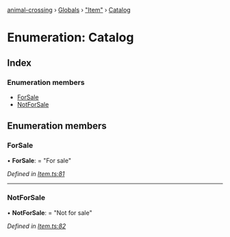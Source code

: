 [animal-crossing](../README.md) › [Globals](../globals.md) › ["Item"](../modules/_item_.md) › [Catalog](_item_.catalog.md)

# Enumeration: Catalog

## Index

### Enumeration members

* [ForSale](_item_.catalog.md#forsale)
* [NotForSale](_item_.catalog.md#notforsale)

## Enumeration members

###  ForSale

• **ForSale**: = "For sale"

*Defined in [Item.ts:81](https://github.com/Norviah/animal-crossing/blob/caec6ad/module/types/Item.ts#L81)*

___

###  NotForSale

• **NotForSale**: = "Not for sale"

*Defined in [Item.ts:82](https://github.com/Norviah/animal-crossing/blob/caec6ad/module/types/Item.ts#L82)*
